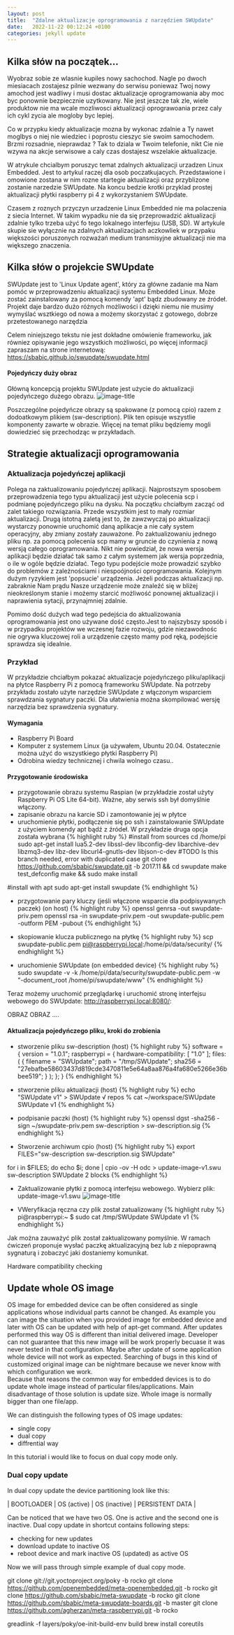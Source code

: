 ```yaml
---
layout: post
title:  "Zdalne aktualizacje oprogramowania z narzędziem SWUpdate"
date:   2022-11-22 00:12:24 +0100
categories: jekyll update
---
```


## Kilka słów na początek...
Wyobraz sobie ze wlasnie kupiles nowy sachochod. Nagle po dwoch miesiacach zostajesz pilnie wezwany do serwisu poniewaz Twoj nowy amochod jest wadliwy i musi dostac aktualizacje oprogramowania aby moc byc ponownie bezpiecznie uzytkowany. Nie jest jeszcze tak zle, wiele produktow nie ma wcale mozliwosci aktualizacji oprograwoania przez caly ich cykl zycia ale mogloby byc lepiej.

Co w przypku kiedy aktualizacje mozna by wykonac zdalnie a Ty nawet moglbys o niej nie wiedziec i poprostu cieszyc sie swoim samochodem. Brzmi rozsadnie, nieprawdaz ? Tak to dziala w Twoim telefonie, nikt Cie nie wzywa na akcje serwisowe a caly czas dostajesz wszelakie aktualizacje.

W atrykule chcialbym poruszyc temat zdalnych aktualizacji urzadzen Linux Embedded. Jest to artykul raczej dla osob poczatkujacych. Przedstawione i omowione zostana w nim rozne startegie aktualizacji oraz przyblizone zostanie narzedzie SWUpdate. Na koncu bedzie krotki przyklad  prostej aktualizacji płytki raspberry pi 4 z wykorzystaniem SWUpdate.

Czasem z roznych przyczyn urzadzenie Linux Embedded nie ma polaczenia z siecia Internet. W takim wypadku nie da się przeprowadzić aktualizacji zdalnie tylko trzeba użyć fo tego lokalnego interfejsu (USB, SD). W artykule skupie sie wyłącznie  na zdalnych aktualizacjach aczkowliek w przypaku większości poruszonych rozważań medium transmisyjne aktualizacji nie ma większego znaczenia.


## Kilka słów o projekcie SWUpdate
SWUpdate jest to 'Linux Update agent', który za główne zadanie ma Nam pomóc w przeprowadzeniu aktualizacji systemu Embedded Linux. Może zostać zainstalowany za pomocą komendy 'apt' bądz zbudowany ze źródeł. Projekt daje bardzo dużo różnych możliwości i dzięki niemu nie musimy wymyślać wsztkiego od nowa a możemy skorzystać z gotowego, dobrze przetestowanego narzędzia

Celem niniejszego tekstu nie jest dokładne omówienie frameworku, jak równiez opisywanie jego wszystkich możliwości, po więcej informacji zapraszam na strone internetową:
https://sbabic.github.io/swupdate/swupdate.html

#### Pojedyńczy duży obraz
Główną koncepcją projektu SWUpdate jest użycie do aktualizacji pojedyńczego dużego obrazu.
![image-title](/assets/images/SWUpdate_image.png )

Poszczególne pojedyńcze obrazy są spakowane (z pomocą cpio) razem z dodoatkowym plikiem (sw-description). Plik ten opisuje wszystlie komponenty zawarte w obrazie. Więcej na temat pliku będziemy mogli dowiedzieć się przechodząc w przykładach.

## Strategie aktualizacji oprogramowania
### Aktualizacja pojedyńczej aplikacji
Polega na zaktualizowaniu pojedyńczej aplikacji. Najprostszym sposobem przeprowadzenia tego typu aktualizacji jest użycie polecenia scp i podmianę pojedyńczego pliku na dysku. Na początku chciałbym zacząć od zalet takiego rozwiązania. Przede wszystkim jest to mały rozmiar aktualizacji. Drugą istotną zaletą jest to, że zawzwyczaj po aktualizacji wystarczy ponownie uruchomić daną aplikacje a nie cały system operacyjny, aby zmiany zostały zauważone.
Po zaktualizowaniu jednego pliku np. za pomocą polecenia scp mamy w gruncie do czynienia z nową wersją całego oprogramowania. Nikt nie powiedział, że nowa wersja aplikacji będzie działać tak samo z całym systemem jak wersja poprzednia, o ile w ogóle będzie działać. Tego typu podejście może prowadzić szybko do problemów z zależnościami i niespoójności oprogramowania. Kolejnym dużym ryzykiem jest 'popsucie' urządzenia. Jeżeli podczas aktualizacji np. zabraknie Nam prądu Nasze urządzenie może znaleźć się w bliżej nieokreślonym stanie i możemy starcić możliwość ponownej aktualizacji i naprawienia sytacji, przynajmniej zdalnie.

Pomimo dość dużych wad tego pedejścia do aktualizowania oprogramowania jest ono używane dość często.Jest to najszybszy sposób i w przypadku projektów we wczesnej fazie rozwoju, gdzie niezawodnośc nie ogrywa kluczowej roli a urządzenie często mamy pod ręką, podejście sprawdza się idealnie. 

### Przykład
W przykładzie chciałbym pokazać aktualizacje pojedyńczego pliku/aplikacji na płytce Raspberry Pi z pomocą frameworku SWUpdate.
Na potrzeby przykładu zostało użyte narzędzie SWUpdate z włączonym wsparciem sprawdzania sygnatury paczki. Dla ułatwienia można skompilować wersję narzędzia bez sprawdzenia sygnatury. 

#### Wymagania
- Raspberry Pi Board
- Komputer z systemem Linux (ja używałem, Ubuntu 20.04. Ostatecznie można użyć do wszystkiego płytki Raspberry Pi)
- Odrobina wiedzy technicznej i chwila wolnego czasu..


#### Przygotowanie  środowiska
- przygotowanie obrazu systemu Raspian (w przykładzie został użyty Raspberry Pi OS Lite 64-bit). Ważne, aby serwis ssh był domyślnie włączony.
- zapisanie obrazu na karcie SD i zamontowanie jej w płytce
- uruchomienie płytki, podłączenie się po ssh i zainstalowanie SWUpdate z użyciem komendy apt bądź z źródeł. W przykładzie druga opcja została wybrana
{% highlight ruby %}
#install from sources
cd /home/pi
sudo apt-get install lua5.2-dev libssl-dev libconfig-dev libarchive-dev libzmq3-dev libz-dev libcurl4-gnutls-dev libjson-c-dev
#TODO Is this branch needed, error with duplicated case
git clone https://github.com/sbabic/swupdate.git -b 2017.11 && cd swupdate
make test_defconfig
make && sudo make install

#install with apt
sudo apt-get install swupdate
{% endhighlight %}

- przygotowanie pary kluczy (jeśli włączone wsparcie dla podpisywanych paczek) (on host)
{% highlight ruby %}
openssl genrsa -out swupdate-priv.pem
openssl rsa -in swupdate-priv.pem -out swupdate-public.pem -outform PEM -pubout
{% endhighlight %}

- skopiowanie klucza publicznego na płytkę
{% highlight ruby %}
scp swupdate-public.pem  pi@raspberrypi.local:/home/pi/data/security/
{% endhighlight %}

- uruchomienie SWUpdate (on embedded device)
{% highlight ruby %}
sudo swupdate -v -k /home/pi/data/security/swupdate-public.pem -w "-document_root /home/pi/swupdate/www"
{% endhighlight %}

Teraz możemy uruchomić przeglądarkę i uruchomić stronę interfejsu webowego do SWUpdate:
http://raspberrypi.local:8080/: 

OBRAZ OBRAZ
....

#### Aktualizacja pojedyńczego pliku, kroki do zrobienia
 
- stworzenie pliku sw-description (host)
{% highlight ruby %}
software =
{
    version = "1.0.1";
    raspberrypi = {
        hardware-compatibility: [ "1.0" ];
        files: (
            {
                filename = "SWUpdate";
                path = "/tmp/SWUpdate";
                sha256 = "27ebafbe58603437d819cde3470811e5e64a8aa876a4fa680e5266e36bbee519";
            }
        );
    };
}
{% endhighlight %}

- stworzenie pliku aktualizacji (host)
{% highlight ruby %}
echo "SWUpdate v1" > SWUpdate
√ repos % cat ~/workspace/SWUpdate 
SWUpdate v1
{% endhighlight %}

- podpisanie paczki (host)
{% highlight ruby %}
openssl dgst -sha256 -sign ~/swupdate-priv.pem sw-description > sw-description.sig
{% endhighlight %}

- Stworzenie archiwum cpio (host)
{% highlight ruby %}
export FILES="sw-description sw-description.sig SWUpdate"

for i in $FILES; do echo $i; done | cpio -ov -H odc >  update-image-v1.swu
sw-description
SWUpdate
2 blocks
{% endhighlight %}

- Zaktualizowanie płytki z pomocą interfejsu webowego. Wybierz plik: update-image-v1.swu
![image-title](/assets/images/SWUpdate_success.png)

- VWeryfikacja ręczna czy plik został zatualizowany
{% highlight ruby %}
pi@raspberrypi:~ $ sudo cat /tmp/SWUpdate 
SWUpdate v1
{% endhighlight %}

Jak można zauważyć plik został zaktualizowany pomyślnie. W ramach ćwiczeń proponuje wysłać paczkę aktualizacyjną bez lub z niepoprawną sygnaturą i zobaczyć jaki dostaniemy komunikat.
 
Hardware compatibility checking

## Update whole OS image
OS image for embedded device can be often considered as single applications whose individual parts cannot be changed. As example you can image the situation when you provided image for embedded device and later with OS can be updated with help of apt-get command. After updates performed this way OS is different than initial delivered image. Developer can not guarantee that this new image will be work properly becuase it was never tested in that configuration. Maybe after update of some application whole device will not work as expected. Searching of bugs in this kind of customized original image can be nightmare because we never know with which configuration we work.      
Because that reasons the common way for embedded devices is to do update whole image instead of particular files/applications. Main disadvantage of those solution is update size. Whole image is normally bigger than one file/app.

We can distinguish the following types of OS image updates:
- single copy
- dual copy
- diffrential way

In this tutorial i would like to focus on dual copy mode only.

### Dual copy update
In dual copy update the device partitioning look like this:

| BOOTLOADER | OS (active) | OS (inactive) | PERSISTENT DATA |

Can be noticed that we have two OS. One is active and the second one is inactive.
Dual copy update in shortcut contains following steps:
- checking for new updates
- download update to inactive OS
- reboot device and mark inactive OS (updated) as active OS

Now we will pass through simple example of dual copy mode.

git clone git://git.yoctoproject.org/poky -b rocko
git clone https://github.com/openembedded/meta-openembedded.git -b rocko
git clone https://github.com/sbabic/meta-swupdate -b rocko
git clone https://github.com/sbabic/meta-swupdate-boards.git -b master
git clone https://github.com/agherzan/meta-raspberrypi.git -b rocko

greadlink -f layers/poky/oe-init-build-env build
brew install coreutils




